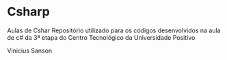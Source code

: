 # Csharp
Aulas de Cshar
Repositório utilizado para os códigos desenvolvidos na aula de c# da 3ª etapa do Centro Tecnológico da Universidade Positivo

Vinicius Sanson
